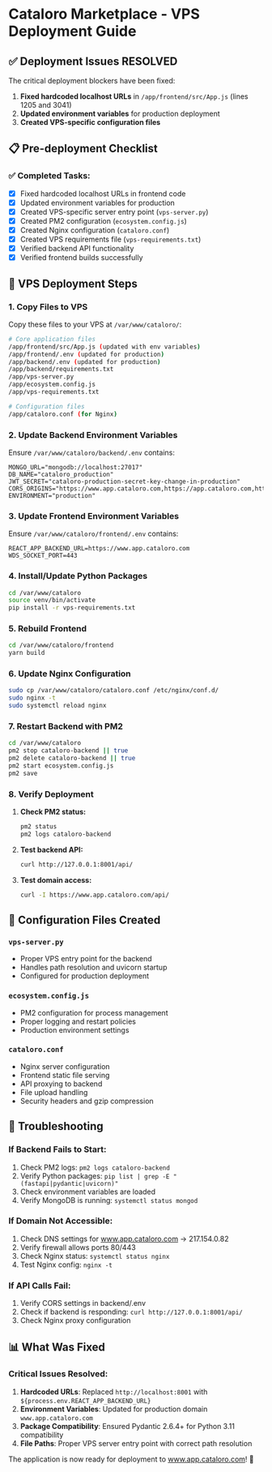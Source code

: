 # Cataloro Marketplace - VPS Deployment Guide

## ✅ Deployment Issues RESOLVED

The critical deployment blockers have been fixed:

1. **Fixed hardcoded localhost URLs** in `/app/frontend/src/App.js` (lines 1205 and 3041)
2. **Updated environment variables** for production deployment
3. **Created VPS-specific configuration files**

## 📋 Pre-deployment Checklist

### ✅ Completed Tasks:
- [x] Fixed hardcoded localhost URLs in frontend code
- [x] Updated environment variables for production
- [x] Created VPS-specific server entry point (`vps-server.py`)
- [x] Created PM2 configuration (`ecosystem.config.js`)  
- [x] Created Nginx configuration (`cataloro.conf`)
- [x] Created VPS requirements file (`vps-requirements.txt`)
- [x] Verified backend API functionality
- [x] Verified frontend builds successfully

## 🚀 VPS Deployment Steps

### 1. Copy Files to VPS

Copy these files to your VPS at `/var/www/cataloro/`:

```bash
# Core application files
/app/frontend/src/App.js (updated with env variables)
/app/frontend/.env (updated for production)  
/app/backend/.env (updated for production)
/app/backend/requirements.txt
/app/vps-server.py
/app/ecosystem.config.js
/app/vps-requirements.txt

# Configuration files  
/app/cataloro.conf (for Nginx)
```

### 2. Update Backend Environment Variables

Ensure `/var/www/cataloro/backend/.env` contains:

```
MONGO_URL="mongodb://localhost:27017"
DB_NAME="cataloro_production"
JWT_SECRET="cataloro-production-secret-key-change-in-production"
CORS_ORIGINS="https://www.app.cataloro.com,https://app.cataloro.com,https://cataloro.com,https://www.cataloro.com"
ENVIRONMENT="production"
```

### 3. Update Frontend Environment Variables

Ensure `/var/www/cataloro/frontend/.env` contains:

```
REACT_APP_BACKEND_URL=https://www.app.cataloro.com
WDS_SOCKET_PORT=443
```

### 4. Install/Update Python Packages

```bash
cd /var/www/cataloro
source venv/bin/activate
pip install -r vps-requirements.txt
```

### 5. Rebuild Frontend

```bash
cd /var/www/cataloro/frontend
yarn build
```

### 6. Update Nginx Configuration

```bash
sudo cp /var/www/cataloro/cataloro.conf /etc/nginx/conf.d/
sudo nginx -t
sudo systemctl reload nginx
```

### 7. Restart Backend with PM2

```bash
cd /var/www/cataloro
pm2 stop cataloro-backend || true
pm2 delete cataloro-backend || true
pm2 start ecosystem.config.js
pm2 save
```

### 8. Verify Deployment

1. **Check PM2 status:**
   ```bash
   pm2 status
   pm2 logs cataloro-backend
   ```

2. **Test backend API:**
   ```bash
   curl http://127.0.0.1:8001/api/
   ```

3. **Test domain access:**
   ```bash
   curl -I https://www.app.cataloro.com/api/
   ```

## 🔧 Configuration Files Created

### `vps-server.py`
- Proper VPS entry point for the backend
- Handles path resolution and uvicorn startup
- Configured for production deployment

### `ecosystem.config.js`  
- PM2 configuration for process management
- Proper logging and restart policies
- Production environment settings

### `cataloro.conf`
- Nginx server configuration
- Frontend static file serving
- API proxying to backend
- File upload handling
- Security headers and gzip compression

## 🐛 Troubleshooting

### If Backend Fails to Start:
1. Check PM2 logs: `pm2 logs cataloro-backend`
2. Verify Python packages: `pip list | grep -E "(fastapi|pydantic|uvicorn)"`
3. Check environment variables are loaded
4. Verify MongoDB is running: `systemctl status mongod`

### If Domain Not Accessible:
1. Check DNS settings for www.app.cataloro.com → 217.154.0.82
2. Verify firewall allows ports 80/443
3. Check Nginx status: `systemctl status nginx`
4. Test Nginx config: `nginx -t`

### If API Calls Fail:
1. Verify CORS settings in backend/.env
2. Check if backend is responding: `curl http://127.0.0.1:8001/api/`
3. Check Nginx proxy configuration

## 📊 What Was Fixed

### Critical Issues Resolved:
1. **Hardcoded URLs**: Replaced `http://localhost:8001` with `${process.env.REACT_APP_BACKEND_URL}`
2. **Environment Variables**: Updated for production domain `www.app.cataloro.com`
3. **Package Compatibility**: Ensured Pydantic 2.6.4+ for Python 3.11 compatibility
4. **File Paths**: Proper VPS server entry point with correct path resolution

The application is now ready for deployment to www.app.cataloro.com! 🎉